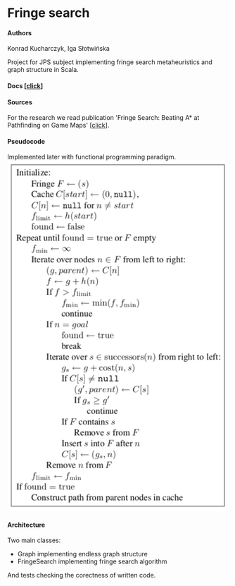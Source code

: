 # Fringe search

#### Authors
Konrad Kucharczyk, Iga Słotwińska

Project for JPS subject implementing fringe search metaheuristics and graph structure in Scala. 

#### Docs [[click](https://islotwin.github.io/fringe/)]

#### Sources
For the research we read publication 'Fringe Search: Beating A* at Pathfinding on Game Maps' [[click](https://webdocs.cs.ualberta.ca/~games/pathfind/publications/cig2005.pdf)].

#### Pseudocode
Implemented later with functional programming paradigm.
![img](pseudocode.png)

#### Architecture
Two main classes:
- Graph implementing endless graph structure
- FringeSearch implementing fringe search algorithm

And tests checking the corectness of written code.
